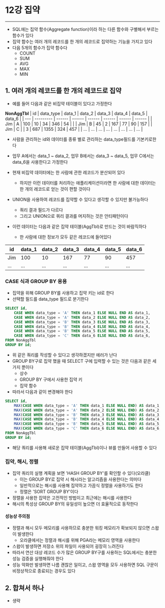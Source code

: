 # 12강 집약
---
- SQL에는 집약 함수(Aggregate function)이라 하는 다른 함수와 구별해서 부르는 함수가 있다
- 집약 함수는 여러 개의 레코드를 한 개의 레코드로 집약하는 기능을 가지고 있다
- 다음 5개의 함수가 집약 함수다
	- COUNT
	- SUM
	- AVG
	- MAX
	- MIN

## 1. 여러 개의 레코드를 한 개의 레코드로 집약
- 예를 들어 다음과 같은 비집약 테이블이 있다고 가정한다

**NonAggTbl**
| id  | data_type | data_1 | data_2 | data_3 | data_4 | data_5 | data_6 |
| --- | --------- | ------ | ------ | ------ | ------ | ------ | ------ |
| Jim | A         | 100    | 10     | 34     | 346    | 54     |        |
| Jim | B         | 45     | 2      | 167    | 77     | 90     | 157    |
| Jim | C         |        | 3      | 687    | 1355   | 324    | 457    |
| ... | ...       | ...    | ...    | ...    | ...    | ...    | ...    |

- 사람을 관리하는 id와 데이터를 종류 별로 관리하는 data_type필드를 기본키로한다
- 업무 A에서는 data_1 ~ data_2, 업무 B에서는 data_3 ~ data_5, 업무 C에서는 data_6을 사용한다고 가정한다
- 현재 비집약 데이터에는 한 사람에 관한 레코드가 분산되어 있다
	- 하지만 이런 데이터를 처리하는 애플리케이션이라면 한 사람에 대한 데이터는 한 개의 레코드로 얻는 것이 편할 것이다

- UNION을 사용하여 레코드를 집약할 수 있다고 생각할 수 있지만 불가능하다
	- 쿼리 결과 필드가 다르다
	- 그리고 UNION으로 쿼리 결과를 머지하는 것은 안티패턴이다

- 이런 데이터는 다음과 같은 집약 테이블(AggTbl)로 만드는 것이 바람직하다
	- 한 사람에 대한 정보가 모두 같은 레코드에 들어있다

| id  | data_1 | data_2 | data_3 | data_4 | data_5 | data_6 |
| --- | ------ | ------ | ------ | ------ | ------ | ------ |
| Jim | 100    | 10     | 167    | 77     | 90     | 457    |
| ... | ...    | ...    | ...    | ...    | ...    | ...    |

### CASE 식과 GROUP BY 응용
- 집약을 위해 GROUP BY를 사용하고 집약 키는 id로 한다
- 선택할 필드를 data_type 필드로 분기한다

```SQL
SELECT id,
	CASE WHEN data_type = 'A' THEN data_1 ELSE NULL END AS data_1,
	CASE WHEN data_type = 'A' THEN data_2 ELSE NULL END AS data_2,
	CASE WHEN data_type = 'B' THEN data_3 ELSE NULL END AS data_3,
	CASE WHEN data_type = 'B' THEN data_4 ELSE NULL END AS data_4,
	CASE WHEN data_type = 'B' THEN data_5 ELSE NULL END AS data_5,
	CASE WHEN data_type = 'C' THEN data_6 ELSE NULL END AS data_6,
FROM NonAggTbl
GROUP BY id;
```

- 위 같은 쿼리를 작성할 수 있다고 생각하겠지만 에러가 난다
- GROUP BY구로 집약 했을 때 SELECT 구에 입력할 수 있는 것은 다음과 같은 세 가지 뿐이다
	- 상수
	- GROUP BY 구에서 사용한 집약 키
	- 집약 함수
- 따라서 다음과 같이 변경해야 한다

```SQL
SELECT id,
	MAX(CASE WHEN data_type = 'A' THEN data_1 ELSE NULL END) AS data_1,
	MAX(CASE WHEN data_type = 'A' THEN data_2 ELSE NULL END) AS data_2,
	MAX(CASE WHEN data_type = 'B' THEN data_3 ELSE NULL END) AS data_3,
	MAX(CASE WHEN data_type = 'B' THEN data_4 ELSE NULL END) AS data_4,
	MAX(CASE WHEN data_type = 'B' THEN data_5 ELSE NULL END) AS data_5,
	MAX(CASE WHEN data_type = 'C' THEN data_6 ELSE NULL END) AS data_6,
FROM NonAggTbl
GROUP BY id;
```

- 해당 쿼리를 사용해 새로운 집약 테이블(AggTbl)이나 뷰를 만들어 사용할 수 있다

### 집약, 해시, 정렬
- 집약  쿼리의 실행 계획을 보면 'HASH GROUP BY'를 확인할 수 있다(오라클)
	- 이는 GROUP BY로 집약 시 해시라는 알고리즘을 사용한다는 의미다
	- 일반적으로는 해시를 사용해 집약하고 가끔식 정렬을 사용하기도 한다
	- 정렬은 'SORT GROUP BY'이다
- 정렬을 사용한 집약은 고전적인 방법이고 최근에는 해시를 사용한다
- 해시의 특성상 GROUP BY의 유일성이 높으면 더 효율적으로 동작한다

#### 성능상 주의점
- 정렬과 해시 모두 메모리를 사용하므로 충분한 워킹 메모리가 확보되지 않으면 스왑이 발생한다
	- 오라클에서는 정렬과 해시를 위해 PGA라는 메모리 영역을 사용한다
- 스왑이 발생하면 저장소 위의 파일이 사용되어 굉장히 느려진다
- 따라서 연산 대상 레코드 수가 많은 GROUP BY구를 사용하는 SQL에서는 충분한 성능 검증을 실행해줘야 한다
- 성능 악화만 발생하면 나름 괜찮은 일이고, 스왑 영역을 모두 사용하면 SQL 구문이 비정상적으로 종료되는 경우도 있다


## 2. 합쳐서 하나
- 생략